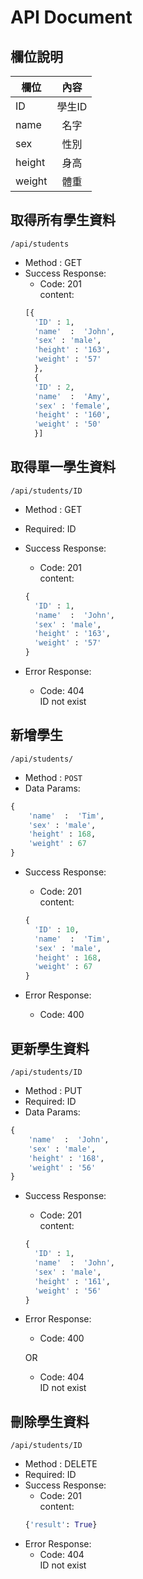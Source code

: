 # API Document

## 欄位說明

| 欄位          | 內容          |
| ------------- |:-------------:|
| ID            | 學生ID<int>   |
| name          | 名字<string>  |
| sex           | 性別<string>  |
| height        | 身高<int>     |
| weight        | 體重<int>     |

## 取得所有學生資料  
`/api/students`     
* Method : GET  
* Success Response:  
  * Code: 201  
  content:  
  ```python
  [{
    'ID' : 1,
    'name'  :  'John',
    'sex' : 'male',
    'height' : '163',
    'weight' : '57'
    },
    {
    'ID' : 2,
    'name'  :  'Amy',
    'sex' : 'female',
    'height' : '160',
    'weight' : '50'
    }]
  ```
  
## 取得單一學生資料  
`/api/students/ID`   
* Method : GET  
* Required: ID<int>  
* Success Response:  
  * Code: 201  
  content:  
  ```python
  {
    'ID' : 1,
    'name'  :  'John',
    'sex' : 'male',
    'height' : '163',
    'weight' : '57'
  }
  ```
 
* Error Response:  
  * Code: 404  
  ID not exist

## 新增學生
`/api/students/`   
* Method : `POST`  
* Data Params:
```python
{
    'name'  :  'Tim',
    'sex' : 'male',
    'height' : 168,
    'weight' : 67
}
```
* Success Response:  
  * Code: 201  
  content:  
  ```python
  {
    'ID' : 10,
    'name'  :  'Tim',
    'sex' : 'male',
    'height' : 168,
    'weight' : 67
  }
  ```
 
* Error Response:  
  * Code: 400

## 更新學生資料
`/api/students/ID`   
* Method : PUT  
* Required: ID<int>   
* Data Params:
```python
{
    'name'  :  'John',
    'sex' : 'male',
    'height' : '168',
    'weight' : '56'
}
```
* Success Response:  
  * Code: 201  
  content:  
  ```python
  {
    'ID' : 1,
    'name'  :  'John',
    'sex' : 'male',
    'height' : '161',
    'weight' : '56'
  }
  ```
 
* Error Response:  
  * Code: 400  
  
  OR
  * Code: 404  
  ID not exist  

## 刪除學生資料  
`/api/students/ID`   
* Method : DELETE  
* Required: ID<int>  
* Success Response:  
  * Code: 201  
  content:  
  ```python
  {'result': True}
  ```
* Error Response:  
  * Code: 404  
  ID not exist